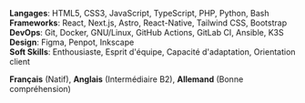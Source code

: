 ---
---

**Langages**: HTML5, CSS3, JavaScript, TypeScript, PHP, Python, Bash  
**Frameworks**: React, Next.js, Astro, React-Native, Tailwind CSS, Bootstrap  
**DevOps**: Git, Docker, GNU/Linux, GitHub Actions, GitLab CI, Ansible, K3S  
**Design**: Figma, Penpot, Inkscape  
**Soft Skills**: Enthousiaste, Esprit d'équipe, Capacité d'adaptation, Orientation client

**Français** (Natif), **Anglais** (Intermédiaire B2), **Allemand** (Bonne compréhension)
